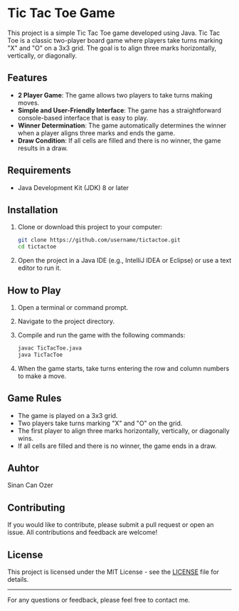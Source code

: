 # Tic Tac Toe Game

This project is a simple Tic Tac Toe game developed using Java. Tic Tac Toe is a classic two-player board game where players take turns marking "X" and "O" on a 3x3 grid. The goal is to align three marks horizontally, vertically, or diagonally.

## Features

- **2 Player Game**: The game allows two players to take turns making moves.
- **Simple and User-Friendly Interface**: The game has a straightforward console-based interface that is easy to play.
- **Winner Determination**: The game automatically determines the winner when a player aligns three marks and ends the game.
- **Draw Condition**: If all cells are filled and there is no winner, the game results in a draw.

## Requirements

- Java Development Kit (JDK) 8 or later

## Installation

1. Clone or download this project to your computer:

    ```bash
    git clone https://github.com/username/tictactoe.git
    cd tictactoe
    ```

2. Open the project in a Java IDE (e.g., IntelliJ IDEA or Eclipse) or use a text editor to run it.

## How to Play

1. Open a terminal or command prompt.
2. Navigate to the project directory.
3. Compile and run the game with the following commands:

    ```bash
    javac TicTacToe.java
    java TicTacToe
    ```

4. When the game starts, take turns entering the row and column numbers to make a move.

## Game Rules

- The game is played on a 3x3 grid.
- Two players take turns marking "X" and "O" on the grid.
- The first player to align three marks horizontally, vertically, or diagonally wins.
- If all cells are filled and there is no winner, the game ends in a draw.

## Auhtor
Sinan Can Ozer


## Contributing

If you would like to contribute, please submit a pull request or open an issue. All contributions and feedback are welcome!

## License

This project is licensed under the MIT License - see the [LICENSE](LICENSE) file for details.

---

For any questions or feedback, please feel free to contact me.
